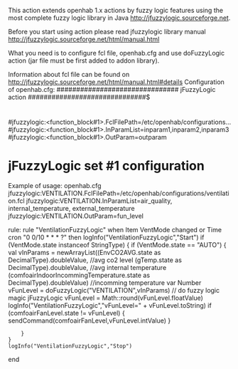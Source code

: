 This action extends openhab 1.x actions by fuzzy logic features using the most complete fuzzy logic library in Java http://jfuzzylogic.sourceforge.net.

Before you start using action please read jfuzzylogic library manual http://jfuzzylogic.sourceforge.net/html/manual.html


What you need is to configure fcl file, openhab.cfg and use doFuzzyLogic action (jar file must be first added to addon library).

Information about fcl file can be found on http://jfuzzylogic.sourceforge.net/html/manual.html#details
Configuration of openhab.cfg:
############################### jFuzzyLogic action ##############################$
#
#jfuzzylogic:<function_block#1>.FclFilePath=/etc/openhab/configurations...
#jfuzzylogic:<function_block#1>.InParamList=inparam1,inparam2,inparam3
#jfuzzylogic:<function_block#1>.OutParam=outparam
# jFuzzyLogic set #1 configuration


Example of usage:
openhab.cfg
jfuzzylogic:VENTILATION.FclFilePath=/etc/openhab/configurations/ventilation.fcl
jfuzzylogic:VENTILATION.InParamList=air_quality, internal_temperature, external_temperature
jfuzzylogic:VENTILATION.OutParam=fun_level

rule:
rule "VentilationFuzzyLogic"
when
	Item VentMode					changed
	or
	Time cron "0 0/10 * * * ?"
then
	logInfo("VentilationFuzzyLogic","Start")
	if (VentMode.state	instanceof StringType) {
		if (VentMode.state == "AUTO") {
			val vInParams = newArrayList((EnvCO2AVG.state as DecimalType).doubleValue, 							//avg co2 level
										(gTemp.state as DecimalType).doubleValue,								//avg internal temperature
										(comfoairIndoorIncommingTemperature.state as DecimalType).doubleValue)	//incomming temperature
			var Number vFunLevel = doFuzzyLogic("VENTILATION",vInParams)						// do fuzzy logic magic jFuzzyLogic
			vFunLevel = Math::round(vFunLevel.floatValue)
			logInfo("VentilationFuzzyLogic","vFunLevel=" + vFunLevel.toString)
			if (comfoairFanLevel.state != vFunLevel) {
				sendCommand(comfoairFanLevel,vFunLevel.intValue)
			}

		}
	}
	logInfo("VentilationFuzzyLogic","Stop")
end
